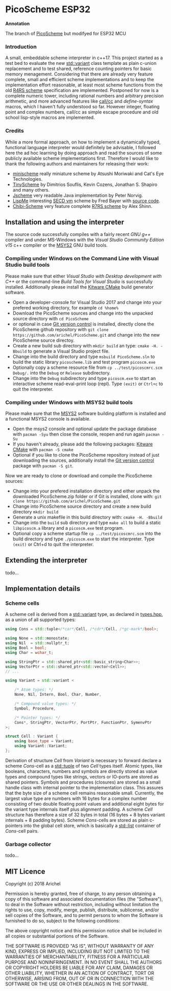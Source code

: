 PicoScheme ESP32
==========

**Annotation**

The branch of [PicoScheme](https://github.com/arichel/PicoScheme) but modifyed for ESP32 MCU

### Introduction ###
A small, embeddable scheme interpreter in c++17. This project started as a
test bed to evaluate the new [std::variant] class template as plain c-union
replacement and to test shared, reference counting pointers for basic memory
menagement. Considering that there are already very feature complete, small
and efficient scheme implementations and to keep the implementation effort
reasonable, at least most scheme functions from the old [R4RS scheme] specification
are implemented. Postponed for now is a complete numeric tower, including rational
numbers and arbitrary precision arithmetic, and more advanced features like [call/cc]
and *define-syntax* macros, which I haven't fully understood so far. However
integer, floating point and complex numbers, call/cc as simple escape procedure
and old school lisp-style macros are implemented.

### Credits ###
While a more formal approach, on how to implement a dynamically typed,
functional language interpreter would definitely be advisable, I followed
here the ad hoc learning by doing approach and read the sources of some
publicly available scheme implementations first. Therefore I would like to
thank the following authors and maintainers for releasing their work:
- [minischeme] really miniature scheme by Atsushi Moriwaki and Cat's Eye Technologies.
- [TinyScheme] by Dimitrios Souflis, Kevin Cozens, Jonathan S. Shapiro and many others.
- [Jscheme] very readable Java implementation by Peter Norvig.
- [LispMe] interesting [SECD vm] scheme by Fred Bayer with [source code].
- [Chibi-Scheme] very feature complete [R7RS scheme] by Alex Shinn.

Installation and using the interpreter
--------------------------------------
The source code successfully compiles with a fairly recent *GNU g++* compiler
and under MS-Windows with the *Visual Studio Community Edition v15* c++ compiler
or the [MSYS2] GNU build tools.

### Compiling under Windows on the Command Line with Visual Studio build tools ###
Please make sure that either *Visual Studio with Desktop development with C++* or
the command-line *Build Tools for Visual Studio* is successfully installed.
Additionally please install the [Kitware CMake] build generator software.
- Open a developer-console for Visual Studio 2017 and change into your prefered
  working directory, for example `cd %home%`
- Download the PicoScheme sources and change into the unpacked source directory
  with `cd PicoScheme`
- or optional in case [Git version control] is installed,
  directly clone the PicoScheme github repository with
  `git clone https://github.com/arichel/PicoScheme.git` and change into
  the new PicoScheme source directoy.
- Create a new build sub directory with `mkdir build` an type:
  `cmake -H. -Bbuild` to generate a Visual Studio project file.
- Change into the build directory and type `msbuild PicoScheme.sln` to
  build the static library `picoscheme.lib` and test program `picoscm.exe`
- Optionally copy a scheme resource file from `cp ../test/picoscmrc.scm Debug/.`
  into the `Debug` or `Release` subdirectory.
- Change into the `Debug` subdirectory and type `picoscm.exe` to start
  an interactive scheme read-eval-print loop (repl). Type `(exit)` or `Ctrl+c`
  to quit the interpreter.

### Compiling under Windows with MSYS2 build tools ###
Please make sure that the [MSYS2] software building
platform is installed and a functional MSYS2 console is available.
- Open the msys2 console and optional update the package database with
  `pacman -Syu` then close the console, reopen and run again `pacman -Su`
- If you haven't already, please add the following packages:
  [Kitware CMake] with `pacman -S cmake`
- Optional if you like to clone the PicoScheme repository instead of
  just downloading the sources, additionally install the [Git version control]
  package with `pacman -S git`.

Now we are ready to clone or download and compile the PicoScheme sources:
- Change into your prefered installation directory and either unpack
  the downloaded PicoScheme.zip folder or if Git is installed, clone with:
  `git clone https://github.com/arichel/PicoScheme.git`
- Change into PicoScheme source directory and create a new build directory
  `mkdir build`
- Generate a unix makefile in this build directory with:
  `cmake -H. -Bbuild`
- Change into the `build` sub directory and type `make all` to build
  a static `libpicoscm.a` library and a `picoscm.exe` test program.
- Optional copy a scheme startup file `cp ../test/picoscmrc.scm` into the build
  directory and type `./picoscm.exe` to start the interpreter. Type `(exit)` or
  Ctrl+d to quit the interpreter.

Extending the interpreter
-------------------------
todo...

Implementation details
----------------------

### Scheme cells ###
A scheme cell is derived from a [std::variant] type, as declared in
[types.hpp](src/include/picoscm/types.hpp),
as a union of all supported types:
```c++
using Cons = std::tuple</*car*/Cell, /*cdr*/Cell, /*gc-mark*/bool>;

using None = std::monostate;
using Nil  = std::nullptr_t;
using Bool = bool;
using Char = wchar_t;

using StringPtr = std::shared_ptr<std::basic_string<Char>>;
using VectorPtr = std::shared_ptr<std::vector<Cell>>;
// ...

using Variant = std::variant <

    /* Atom types: */
    None, Nil, Intern, Bool, Char, Number,

    /* Compound value types: */
    Symbol, Procedure,

    /* Pointer types: */
    Cons*, StringPtr, VectorPtr, PortPtr, FunctionPtr, SymenvPtr
>;

struct Cell : Variant {
    using base_type = Variant;
    using Variant::Variant;
};
```
Derivation of structure *Cell* from *Variant* is necessary to forward declare a scheme
*Cons*-cell as a [std::tuple] of two *Cell* types itself. Atomic types, like booleans, characters,
numbers and symbols are directly stored as value types and compound types like strings,
vectors or IO-ports are stored as shared pointers. Symbols and procedures (closures) are
stored as a small handle class with internal pointer to the implementation class.
This assures that the byte size of a scheme cell remains reasonable small.
Currently, the largest value type are numbers with 16 bytes for a complex
number consisting of two double floating point values and additional eight bytes for
the variant type internals itself plus alignment padding. A scheme *Cell* structure has
therefore a size of 32 bytes in total (16 bytes + 8 bytes variant internals + 8 padding bytes).
Scheme *Cons*-cells are stored as plain c-pointers into the global cell store,
which is basically a [std::list] container of *Cons*-cell pairs.

### Garbage collector ###
todo...

MIT Licence
-----------
Copyright (c) 2018 Arichel

Permission is hereby granted, free of charge, to any person obtaining a copy
of this software and associated documentation files (the "Software"), to deal
in the Software without restriction, including without limitation the rights
to use, copy, modify, merge, publish, distribute, sublicense, and/or sell
copies of the Software, and to permit persons to whom the Software is
furnished to do so, subject to the following conditions:

The above copyright notice and this permission notice shall be included in all
copies or substantial portions of the Software.

THE SOFTWARE IS PROVIDED "AS IS", WITHOUT WARRANTY OF ANY KIND, EXPRESS OR
IMPLIED, INCLUDING BUT NOT LIMITED TO THE WARRANTIES OF MERCHANTABILITY,
FITNESS FOR A PARTICULAR PURPOSE AND NONINFRINGEMENT. IN NO EVENT SHALL THE
AUTHORS OR COPYRIGHT HOLDERS BE LIABLE FOR ANY CLAIM, DAMAGES OR OTHER
LIABILITY, WHETHER IN AN ACTION OF CONTRACT, TORT OR OTHERWISE, ARISING FROM,
OUT OF OR IN CONNECTION WITH THE SOFTWARE OR THE USE OR OTHER DEALINGS IN THE
SOFTWARE.


[minischeme]:   https://github.com/catseye/minischeme
[TinyScheme]:   http://tinyscheme.sourceforge.net/home.html
[Jscheme]:      https://norvig.com/jscheme.html
[LispMe]:       http://lispme.de/lispme/index_en.html
[Chibi-Scheme]: http://synthcode.com/scheme/chibi
[source code]:  https://github.com/arichel/LispMe

[SECD vm]:      https://en.wikipedia.org/wiki/SECD_machine
[call/cc]:      https://en.wikipedia.org/wiki/Call-with-current-continuation
[R4RS scheme]:  http://people.csail.mit.edu/jaffer/r4rs_toc.html
[R7RS scheme]:  http://r7rs.org

[std::variant]: https://en.cppreference.com/w/cpp/utility/variant
[std::list]:    https://en.cppreference.com/w/cpp/container/list
[std::tuple]:   https://en.cppreference.com/w/cpp/utility/tuple

[MSYS2]:               http://www.msys2.org/
[Kitware CMake]:       https://cmake.org/
[Git version control]: https://git-scm.com/

